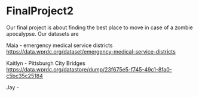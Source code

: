 # FinalProject2
Our final project is about finding the best place to move in case of a zombie apocalypse. Our datasets are 

Maia - emergency medical service districts  https://data.wprdc.org/dataset/emergency-medical-service-districts

Kaitlyn - Pittsburgh City Bridges https://data.wprdc.org/datastore/dump/23f675e5-f745-49c1-8fa0-c5bc35c25184

Jay - 
